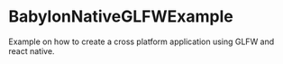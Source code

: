 # BabylonNativeGLFWExample
Example on how to create a cross platform application using GLFW and react native.
